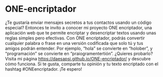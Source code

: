 # ONE-encriptador

¿Te gustaría enviar mensajes secretos a tus contactos usando un código especial? Entonces te invito a conocer mi proyecto ONE encriptador, una aplicación web que te permite encriptar y desencriptar textos usando unas reglas simples pero efectivas. Con ONE encriptador, podrás convertir cualquier palabra o frase en una versión codificada que solo tú y tus amigos podrán entender. Por ejemplo, “hola” se convierte en “holober”, y “programación” se convierte en “praiogramentertión”. ¿Quieres probarlo? Visita mi página https://daesapsi.github.io/ONE-encriptador/ y descubre cómo funciona. Si te gusta, comparte tu opinión y tu texto encriptado con el hashtag #ONEencriptador. ¡Te espero!
